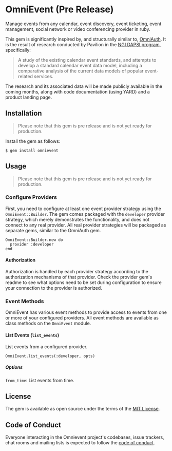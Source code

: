 # OmniEvent (Pre Release)

Manage events from any calendar, event discovery, event ticketing, event management, social network or video conferencing provider in ruby.

This gem is significantly inspired by, and structurally similar to, [OmniAuth](https://github.com/omniauth/omniauth). It is the result of research conducted by Pavilion in the [NGI DAPSI program](https://dapsi.ngi.eu/), specifically:

> A study of the existing calendar event standards, and attempts to develop a standard calendar event data model, including a comparative analysis of the current data models of popular event-related services.

The research and its associated data will be made publicly available in the coming months, along with code documentation (using YARD) and a product landing page.

## Installation

> Please note that this gem is pre release and is not yet ready for production.

Install the gem as follows:

    $ gem install omnievent

## Usage

> Please note that this gem is pre release and is not yet ready for production.

### Configure Providers

First, you need to configure at least one event provider strategy using the `OmniEvent::Builder`.
The gem comes packaged with the `developer` provider strategy, which merely demonstrates
the functionality, and does not connect to any real provider. All real provider
strategies will be packaged as separate gems, similar to the OmniAuth gem.

```
OmniEvent::Builder.new do
  provider :developer
end
```

#### Authorization

Authorization is handled by each provider strategy according to the authorization
mechanisms of that provider. Check the provider gem's readme to see what options
need to be set during configuration to ensure your connection to the provider
is authorized.

### Event Methods

OmniEvent has various event methods to provide access to events from one or more
of your configured providers. All event methods are available as class methods
on the `OmniEvent` module.

#### List Events (`list_events`)

List events from a configured provider.

```
OmniEvent.list_events(:developer, opts)
```

##### Options

`from_time`: List events from time.

## License

The gem is available as open source under the terms of the [MIT License](https://opensource.org/licenses/MIT).

## Code of Conduct

Everyone interacting in the Omnievent project's codebases, issue trackers, chat rooms and mailing lists is expected to follow the [code of conduct](https://github.com/paviliondev/omnievent/blob/main/CODE_OF_CONDUCT.md).
